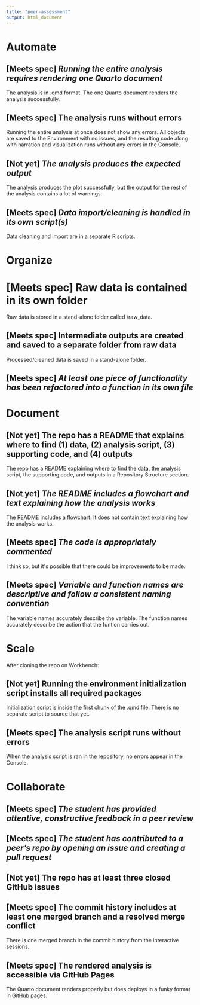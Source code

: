 ```yaml
---
title: "peer-assessment"
output: html_document
---
```


# Automate
## [Meets spec] *Running the entire analysis requires rendering one Quarto document*

The analysis is in .qmd format. The one Quarto document renders the analysis successfully. 

## [Meets spec] The analysis runs without errors

Running the entire analysis at once does not show any errors. All objects are saved to the Environment with no issues, and the resulting code along with narration and visualization runs without any errors in the Console.

## [Not yet] *The analysis produces the expected output*

The analysis produces the plot successfully, but the output for the rest of the analysis contains a lot of warnings.  

## [Meets spec] *Data import/cleaning is handled in its own script(s)*

Data cleaning and import are in a separate R scripts. 

# Organize
# [Meets spec] Raw data is contained in its own folder

Raw data is stored in a stand-alone folder called /raw_data. 

## [Meets spec] Intermediate outputs are created and saved to a separate folder from raw data

Processed/cleaned data is saved in a stand-alone folder. 

## [Meets spec] *At least one piece of functionality has been refactored into a function in its own file*

# Document
## [Not yet] The repo has a README that explains where to find (1) data, (2) analysis script, (3) supporting code, and (4) outputs

The repo has a README explaining where to find the data, the analysis script, the supporting code, and outputs in a Repository Structure section.

## [Not yet] *The README includes a flowchart and text explaining how the analysis works*

The README includes a flowchart. It does not contain text explaining how the analysis works. 

## [Meets spec] *The code is appropriately commented*

I think so, but it's possible that there could be improvements to be made.

## [Meets spec] *Variable and function names are descriptive and follow a consistent naming convention*

The variable names accurately describe the variable. The function names accurately describe the action that the funtion carries out.

# Scale
After cloning the repo on Workbench:

## [Not yet] Running the environment initialization script installs all required packages

Initialization script is inside the first chunk of the .qmd file. There is no separate script to source that yet. 

## [Meets spec] The analysis script runs without errors

When the analysis script is ran in the repository, no errors appear in the Console.

# Collaborate

## [Meets spec] *The student has provided attentive, constructive feedback in a peer review*

## [Meets spec] *The student has contributed to a peer’s repo by opening an issue and creating a pull request*


## [Not yet] The repo has at least three closed GitHub issues

 
## [Meets spec] The commit history includes at least one merged branch and a resolved merge conflict

There is one merged branch in the commit history from the interactive sessions. 

## [Meets spec] The rendered analysis is accessible via GitHub Pages

The Quarto document renders properly but does deploys in a funky format in GitHub pages. 